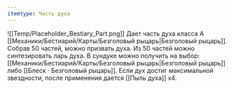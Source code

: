 ```yaml
---
itemtype: Часть духа
---
```

![[Temp/Placeholder_Bestiary_Part.png]]
Дает часть духа класса А [[Механики/Бестиарий/Карты/Безголовый рыцарь|Безголовый рыцарь]]. Собрав 50 частей, можно призвать духа. Из 50 частей можно синтезировать ларь духа. В сундуке можно получить на выбор: [[Механики/Бестиарий/Карты/Безголовый рыцарь|Безголовый рыцарь]] либо [[Блеск · Безголовый рыцарь]]. Если дух достиг максимальной звездности, после применения дается [[Пыль духа]] х4.
